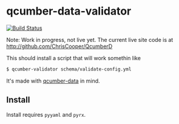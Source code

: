 qcumber-data-validator
======================

[![Build Status](https://travis-ci.org/queens-hacks/qcumber-data-validator.png?branch=master)](https://travis-ci.org/queens-hacks/qcumber-data-validator)

Note: Work in progress, not live yet. The current live site code is at http://github.com/ChrisCooper/QcumberD



This should install a script that will work somethin like

```bash
$ qcumber-validator schema/validate-config.yml
```


It's made with [qcumber-data](https://github.com/Queens-Hacks/qcumber-data) in mind.


Install
-------

Install requires `pyyaml` and `pyrx`.
